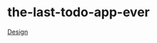 # the-last-todo-app-ever

[Design](https://github.com/Brian-Magomere-Igadwa/the-last-todo-app-ever/blob/98c8bcec3968018983726ac5ad8e1565b8d79004/design/design.jpg)

